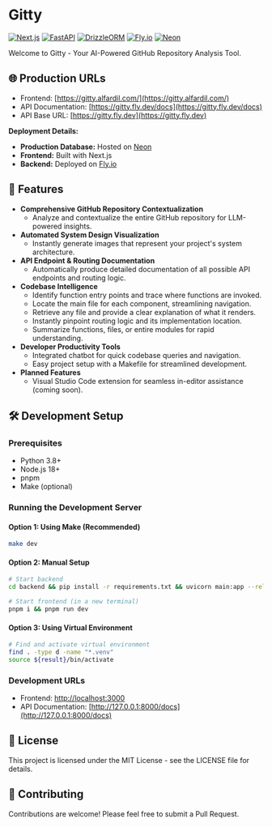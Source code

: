 # Gitty

[![Next.js](https://img.shields.io/badge/Next.js-000000?style=for-the-badge&logo=next.js&logoColor=white)](https://nextjs.org/)
[![FastAPI](https://img.shields.io/badge/FastAPI-009688?style=for-the-badge&logo=fastapi&logoColor=white)](https://fastapi.tiangolo.com/)
[![DrizzleORM](https://img.shields.io/badge/DrizzleORM-000000?style=for-the-badge&logo=drizzle&logoColor=white)](https://orm.drizzle.team/)
[![Fly.io](https://img.shields.io/badge/Fly.io-000000?style=for-the-badge&logo=fly.io&logoColor=white)](https://fly.io/)
[![Neon](https://img.shields.io/badge/Neon-00E599?style=for-the-badge&logo=neon&logoColor=white)](https://neon.tech/)

Welcome to Gitty - Your AI-Powered GitHub Repository Analysis Tool.

## 🌐 Production URLs

- Frontend: [https://gitty.alfardil.com/](https://gitty.alfardil.com/)
- API Documentation: [https://gitty.fly.dev/docs](https://gitty.fly.dev/docs)
- API Base URL: [https://gitty.fly.dev](https://gitty.fly.dev)

**Deployment Details:**

- **Production Database:** Hosted on [Neon](https://neon.tech/)
- **Frontend:** Built with Next.js
- **Backend:** Deployed on [Fly.io](https://fly.io/)

## 🚀 Features

- **Comprehensive GitHub Repository Contextualization**
  - Analyze and contextualize the entire GitHub repository for LLM-powered insights.
- **Automated System Design Visualization**
  - Instantly generate images that represent your project's system architecture.
- **API Endpoint & Routing Documentation**
  - Automatically produce detailed documentation of all possible API endpoints and routing logic.
- **Codebase Intelligence**
  - Identify function entry points and trace where functions are invoked.
  - Locate the main file for each component, streamlining navigation.
  - Retrieve any file and provide a clear explanation of what it renders.
  - Instantly pinpoint routing logic and its implementation location.
  - Summarize functions, files, or entire modules for rapid understanding.
- **Developer Productivity Tools**
  - Integrated chatbot for quick codebase queries and navigation.
  - Easy project setup with a Makefile for streamlined development.
- **Planned Features**
  - Visual Studio Code extension for seamless in-editor assistance (coming soon).

## 🛠️ Development Setup

### Prerequisites

- Python 3.8+
- Node.js 18+
- pnpm
- Make (optional)

### Running the Development Server

#### Option 1: Using Make (Recommended)

```bash
make dev
```

#### Option 2: Manual Setup

```bash
# Start backend
cd backend && pip install -r requirements.txt && uvicorn main:app --reload

# Start frontend (in a new terminal)
pnpm i && pnpm run dev
```

#### Option 3: Using Virtual Environment

```bash
# Find and activate virtual environment
find . -type d -name "*.venv"
source ${result}/bin/activate
```

### Development URLs

- Frontend: [http://localhost:3000](http://localhost:3000)
- API Documentation: [http://127.0.0.1:8000/docs](http://127.0.0.1:8000/docs)

## 📝 License

This project is licensed under the MIT License - see the LICENSE file for details.

## 👥 Contributing

Contributions are welcome! Please feel free to submit a Pull Request.
